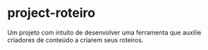 # project-roteiro
Um projeto com intuito de desenvolver uma ferramenta que auxilie criadores de conteúdo a criarem seus roteiros.
